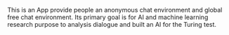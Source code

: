 This is an App provide people an anonymous chat environment and global free chat environment.
Its primary goal is for AI and machine learning research purpose to analysis dialogue and built an AI for the Turing test.
